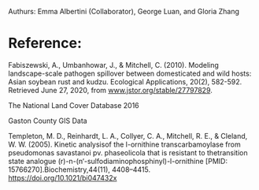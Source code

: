 Authurs: 
Emma Albertini (Collaborator), George Luan, and Gloria Zhang

# Reference:
Fabiszewski, A., Umbanhowar, J., & Mitchell, C. (2010). Modeling landscape-scale pathogen spillover between domesticated and wild hosts: Asian soybean rust and kudzu. Ecological Applications, 20(2), 582-592. Retrieved June 27, 2020, from www.jstor.org/stable/27797829.


The National Land Cover Database 2016


Gaston County GIS Data


Templeton, M. D., Reinhardt, L. A., Collyer, C. A., Mitchell, R. E., & Cleland, W. W. (2005). Kinetic analysisof the l-ornithine transcarbamoylase from pseudomonas savastanoi pv. phaseolicola that is resistant to thetransition  state  analogue  (r)-n-(n‘-sulfodiaminophosphinyl)-l-ornithine  [PMID:  15766270].Biochemistry,44(11), 4408–4415. https://doi.org/10.1021/bi047432x
